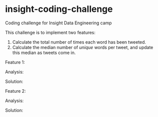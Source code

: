 # insight-coding-challenge
Coding challenge for Insight Data Engineering camp

This challenge is to implement two features:

1. Calculate the total number of times each word has been tweeted.
2. Calculate the median number of *unique* words per tweet, and update this median as tweets come in. 

Feature 1:

Analysis: 

Solution:

Feature 2:

Analysis:

Solution:

